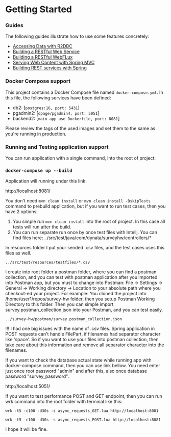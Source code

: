 # Getting Started

### Guides

The following guides illustrate how to use some features concretely:

* [Accessing Data with R2DBC](https://spring.io/guides/gs/accessing-data-r2dbc)
* [Building a RESTful Web Service](https://spring.io/guides/gs/rest-service/)
* [Building a RESTful WebFLux](https://www.baeldung.com/spring-webflux)
* [Serving Web Content with Spring MVC](https://spring.io/guides/gs/serving-web-content/)
* [Building REST services with Spring](https://spring.io/guides/tutorials/rest/)

### Docker Compose support

This project contains a Docker Compose file named `docker-compose.yml`.
In this file, the following services have been defined:

* db2: [`postgres:16, port: 5431`]
* pgadmin2: [`dpage/pgadmin4, port: 5051`]
* backend2: [`main app use Dockerfile, port: 8081`]

Please review the tags of the used images and set them to the same as you're running in production.

### Running and Testing application support

You can run application with a single command, into the root of project:

### `docker-compose up --build`

Application will running under this link:

http://localhost:8081/

You don't need `mvn clean install` or `mvn clean install -DskipTests` command to prebuild application,
but if you want to run test cases, then you have 2 options:

1. You simple run `mvn clean install` into the root of project. In this case all tests will run after the build.
2. You can run separate run once by once test files with Intellj. You can find files here:
   ../src/test/java/com/dynata/surveyhw/controllers/*

In resources folder I put your sended .csv files, and the test cases uses this files as well.

    ../src/test/resources/testfiles/*.csv

I create into root folder a postman folder, where you can find a postman collection,
and you can test with postman application after you imported into Postman app,
but you must to change into Postman: File -> Settings -> General -> Working directory -> Location
to your absolute path where you checkout-ed your project. For example:
You cloned the project into /home/user1/repos/survey-hw folder, then you setup Postman Working Directory to this folder.
Then you can simple import survey.postman_collection.json into your Postman, and you can test easily.

    ../survey-hw/postman/survey.postman_collection.json

!!! I had one big issues with the name of .csv files.
Spring application in POST requests can't handle FilePart, if filenames had separator character like 'space'.
So if you want to use your files into postman collection, then take care about this information and remove all separator
character into the filenames.

If you want to check the database actual state while running app with docker-compose command,
then you can use link bellow. You need enter just once root password "admin" and after this, also once database
password "survey_password".

http://localhost:5051/

If you want to test performance POST and GET endpoint, then you can run wrk command into the root folder with terminal
like this:

`wrk -t5 -c100 -d30s -s async_requests_GET.lua http://localhost:8081`

`wrk -t5 -c100 -d30s -s async_requests_POST.lua http://localhost:8081`

I hope it will be fine.